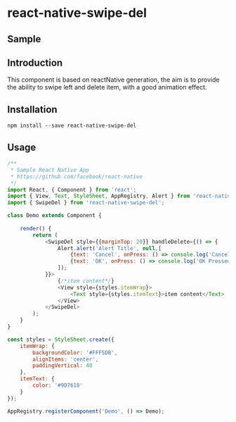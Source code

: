 # react-native-swipe-del

## Sample


## Introduction

This component is based on reactNative generation, the aim is to provide the ability to swipe left and delete item, with a good animation effect.

## Installation

`npm install --save react-native-swipe-del`


## Usage

```JavaScript
/**
 * Sample React Native App
 * https://github.com/facebook/react-native
 */
import React, { Component } from 'react';
import { View, Text, StyleSheet, AppRegistry, Alert } from 'react-native';
import { SwipeDel } from 'react-native-swipe-del';

class Demo extends Component {
    
    render() {
        return (
            <SwipeDel style={{marginTop: 20}} handleDelete={() => {
                Alert.alert('Alert Title', null,[
                    {text: 'Cancel', onPress: () => console.log('Cancel Pressed')},
                    {text: 'OK', onPress: () => console.log('OK Pressed')}
                ]);
            }}>
                {/*item content*/}
                <View style={styles.itemWrap}>
                    <Text style={styles.itemText}>item content</Text> 
                </View>
            </SwipeDel>
        );
    }
}

const styles = StyleSheet.create({
    itemWrap: {
        backgroundColor: '#FFF5DB',
        alignItems: 'center',
        paddingVertical: 40
    },
    itemText: {
        color: '#9D7618'
    }
});

AppRegistry.registerComponent('Demo', () => Demo);

```